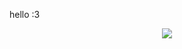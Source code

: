 hello :3
<p align="center">
  <a href="https://skillicons.dev">
    <img src="https://skillicons.dev/icons?i=git,kubernetes,py,cs,dotnet" />
  </a>
</p>
